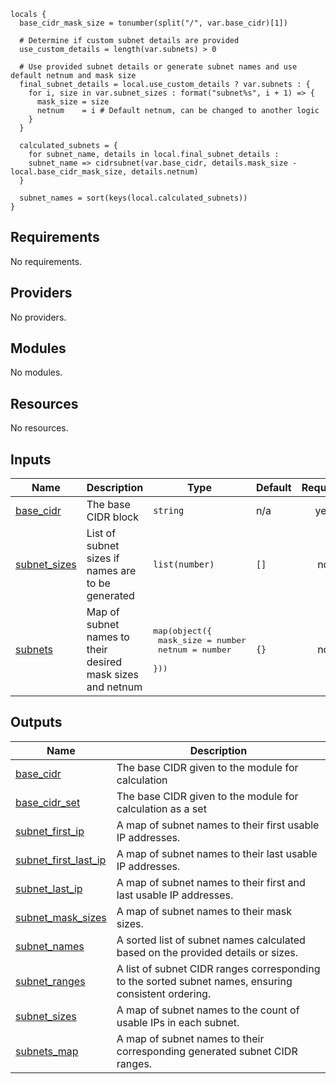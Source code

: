 ```hcl
locals {
  base_cidr_mask_size = tonumber(split("/", var.base_cidr)[1])

  # Determine if custom subnet details are provided
  use_custom_details = length(var.subnets) > 0

  # Use provided subnet details or generate subnet names and use default netnum and mask size
  final_subnet_details = local.use_custom_details ? var.subnets : {
    for i, size in var.subnet_sizes : format("subnet%s", i + 1) => {
      mask_size = size
      netnum    = i # Default netnum, can be changed to another logic
    }
  }

  calculated_subnets = {
    for subnet_name, details in local.final_subnet_details :
    subnet_name => cidrsubnet(var.base_cidr, details.mask_size - local.base_cidr_mask_size, details.netnum)
  }

  subnet_names = sort(keys(local.calculated_subnets))
}
```
## Requirements

No requirements.

## Providers

No providers.

## Modules

No modules.

## Resources

No resources.

## Inputs

| Name | Description | Type | Default | Required |
|------|-------------|------|---------|:--------:|
| <a name="input_base_cidr"></a> [base\_cidr](#input\_base\_cidr) | The base CIDR block | `string` | n/a | yes |
| <a name="input_subnet_sizes"></a> [subnet\_sizes](#input\_subnet\_sizes) | List of subnet sizes if names are to be generated | `list(number)` | `[]` | no |
| <a name="input_subnets"></a> [subnets](#input\_subnets) | Map of subnet names to their desired mask sizes and netnum | <pre>map(object({<br>    mask_size = number<br>    netnum    = number<br>  }))</pre> | `{}` | no |

## Outputs

| Name | Description |
|------|-------------|
| <a name="output_base_cidr"></a> [base\_cidr](#output\_base\_cidr) | The base CIDR given to the module for calculation |
| <a name="output_base_cidr_set"></a> [base\_cidr\_set](#output\_base\_cidr\_set) | The base CIDR given to the module for calculation as a set |
| <a name="output_subnet_first_ip"></a> [subnet\_first\_ip](#output\_subnet\_first\_ip) | A map of subnet names to their first usable IP addresses. |
| <a name="output_subnet_first_last_ip"></a> [subnet\_first\_last\_ip](#output\_subnet\_first\_last\_ip) | A map of subnet names to their last usable IP addresses. |
| <a name="output_subnet_last_ip"></a> [subnet\_last\_ip](#output\_subnet\_last\_ip) | A map of subnet names to their first and last usable IP addresses. |
| <a name="output_subnet_mask_sizes"></a> [subnet\_mask\_sizes](#output\_subnet\_mask\_sizes) | A map of subnet names to their mask sizes. |
| <a name="output_subnet_names"></a> [subnet\_names](#output\_subnet\_names) | A sorted list of subnet names calculated based on the provided details or sizes. |
| <a name="output_subnet_ranges"></a> [subnet\_ranges](#output\_subnet\_ranges) | A list of subnet CIDR ranges corresponding to the sorted subnet names, ensuring consistent ordering. |
| <a name="output_subnet_sizes"></a> [subnet\_sizes](#output\_subnet\_sizes) | A map of subnet names to the count of usable IPs in each subnet. |
| <a name="output_subnets_map"></a> [subnets\_map](#output\_subnets\_map) | A map of subnet names to their corresponding generated subnet CIDR ranges. |
